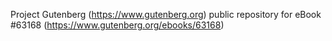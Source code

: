 Project Gutenberg (https://www.gutenberg.org) public repository for
eBook #63168 (https://www.gutenberg.org/ebooks/63168)
